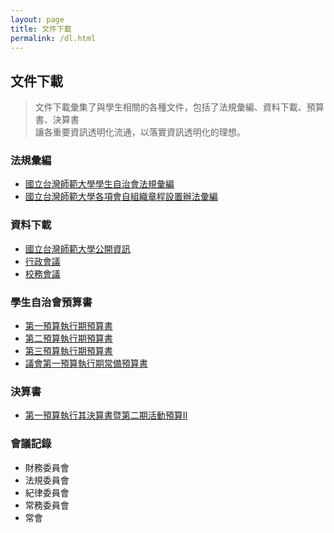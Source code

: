 ```yaml
---
layout: page
title: 文件下載
permalink: /dl.html
---
```


## 文件下載

> 文件下載彙集了與學生相關的各種文件，包括了法規彙編、資料下載、預算書、決算書<br>
> 讓各重要資訊透明化流通，以落實資訊透明化的理想。

### 法規彙編

+ <a href="./law/law1.pdf">國立台灣師範大學學生自治會法規彙編</a>
+ <a href="./law/law2.pdf"> 國立台灣師範大學各項會自組織章程設置辦法彙編</a>

### 資料下載

+ [國立台灣師範大學公開資訊](http://www3.ntnu.edu.tw/static.php?id=open)
+ [行政會議](http://www.ntnu.edu.tw/scr/event.html)
+ [校務會議](http://www.ntnu.edu.tw/scr/event.html)

### 學生自治會預算書

+ [第一預算執行期預算書](./finance/0617.xlsx)
+ [第二預算執行期預算書](./finance/0915.xlsx)
+ [第三預算執行期預算書](./finance/1219.xlsx)
+ [議會第一預算執行期常備預算書](./finance/yi_firest.xlsx)

### 決算書
+ [第一預算執行其決算書暨第二期活動預算II](./finance/1020.xlsx)

### 會議記錄
+ 財務委員會
+ 法規委員會
+ 紀律委員會
+ 常務委員會
+ 常會
